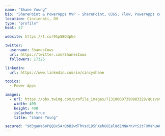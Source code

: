 ```yaml
---
name: "Shane Young"
bio: "SharePoint & PowerApps MVP - SharePoint, O365, Flow, PowerApps consulting? @PowerApps911 | Pure Snark? You found it."
location: Cincinnati, OH
type: "profile"
heat: 57

website: https://t.co/91p5BQ3pUe

twitter:
  username: ShanesCows
  url: https://twitter.com/ShanesCows
  followers: 17325

linkedin:
  url: https://www.linkedin.com/in/cincyshane

topics:
  - Power Apps

images:
  - url: https://pbs.twimg.com/profile_images/713100007398883329/qUzvsvQ3_400x400.jpg
    width: 400
    height: 400
    isCached: true
    title: "Shane Young"

secured: "9d3gaWa6oPQQBx5ArQbBiwdThVsdLD5PXeh80Eel8dZNNWrKvYSitFOMahuAF1Nk0Di4s74szutGLKEgKTJot/EksT74Ln2XONn+IkGTHQqz2hwoCZscVz4WiRa52xsst7GMj0DzxwmQSjIv7JMBFpGRfLbfwzL3GLN0mURez1gA24BYY+wxmo89TuA22ovOH6zGRJ8p7otyWh9Yxz7f2hWO2Z+vFi0he2Gaiz4H99FSkS2PqH97wNNR2jLgXhDJCpHX9VI90Db1GsQBzdKiRN3uwgNYjGEV6s1kkgwCCxaNLhxv+38uW4zAj6ZPvCWlXkKNKjLwFo70EiGev5+Q+lo4pSgxc0uvwV5L5w7NJmUsS3m4xlvLD50z8qYWRGIZHyjAwF8BL4jsuIcLh72W7DXs2CUh/zrMvMOiDop2vp0=;aKoGgvrRQFs+6oPdw8BU5Q=="
---
```


